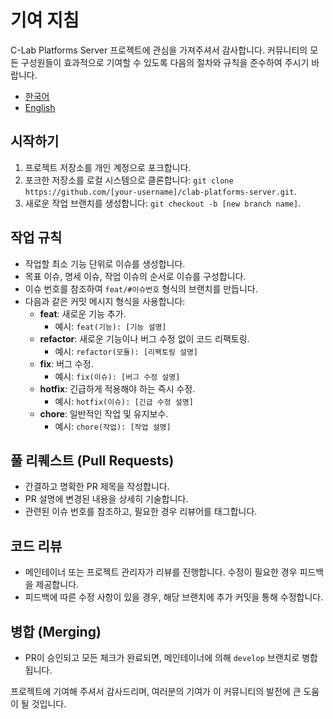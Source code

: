 # 기여 지침
C-Lab Platforms Server 프로젝트에 관심을 가져주셔서 감사합니다. 커뮤니티의 모든 구성원들이 효과적으로 기여할 수 있도록 다음의 절차와 규칙을 준수하여 주시기 바랍니다.

- [한국어](CONTRIBUTING.md)
- [English](CONTRIBUTING_EN.md)

## 시작하기
1. 프로젝트 저장소를 개인 계정으로 포크합니다.
2. 포크한 저장소를 로컬 시스템으로 클론합니다: `git clone https://github.com/[your-username]/clab-platforms-server.git`.
3. 새로운 작업 브랜치를 생성합니다: `git checkout -b [new branch name]`.

## 작업 규칙
- 작업할 최소 기능 단위로 이슈를 생성합니다.
- 목표 이슈, 명세 이슈, 작업 이슈의 순서로 이슈를 구성합니다.
- 이슈 번호를 참조하여 `feat/#이슈번호` 형식의 브랜치를 만듭니다.
- 다음과 같은 커밋 메시지 형식을 사용합니다:
    - **feat**: 새로운 기능 추가.
        - 예시: `feat(기능): [기능 설명]`
    - **refactor**: 새로운 기능이나 버그 수정 없이 코드 리팩토링.
        - 예시: `refactor(모듈): [리팩토링 설명]`
    - **fix**: 버그 수정.
        - 예시: `fix(이슈): [버그 수정 설명]`
    - **hotfix**: 긴급하게 적용해야 하는 즉시 수정.
        - 예시: `hotfix(이슈): [긴급 수정 설명]`
    - **chore**: 일반적인 작업 및 유지보수.
        - 예시: `chore(작업): [작업 설명]`

## 풀 리퀘스트 (Pull Requests)
- 간결하고 명확한 PR 제목을 작성합니다.
- PR 설명에 변경된 내용을 상세히 기술합니다. 
- 관련된 이슈 번호를 참조하고, 필요한 경우 리뷰어를 태그합니다.

## 코드 리뷰
- 메인테이너 또는 프로젝트 관리자가 리뷰를 진행합니다. 수정이 필요한 경우 피드백을 제공합니다. 
- 피드백에 따른 수정 사항이 있을 경우, 해당 브랜치에 추가 커밋을 통해 수정합니다.

## 병합 (Merging)
- PR이 승인되고 모든 체크가 완료되면, 메인테이너에 의해 `develop` 브랜치로 병합됩니다.

프로젝트에 기여해 주셔서 감사드리며, 여러분의 기여가 이 커뮤니티의 발전에 큰 도움이 될 것입니다.

